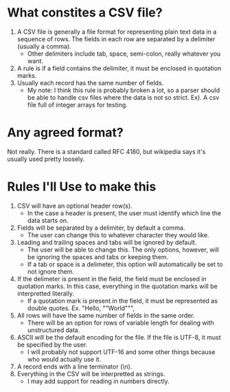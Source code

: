 # What constites a CSV file?
1. A CSV file is generally a file format for representing plain text data in a sequence of rows. The fields in each row are separated by a delimiter (usually a comma).
    - Other delimiters include tab, space, semi-colon, really whatever you want.
2. A rule is if a field contains the delimiter, it must be enclosed in quotation marks.
3. Usually each record has the same number of fields.
    - My note: I think this rule is probably broken a lot, so a parser should be able to handle csv files where the data is not so strict. Ex). A csv file full of integer arrays for testing.

# Any agreed format?
Not really. There is a standard called RFC 4180, but wikipedia says it's usually used pretty loosely.

# Rules I'll Use to make this
1. CSV will have an optional header row(s).
    - In the case a header is present, the user must identify which line the data starts on.
2. Fields will be separated by a delimiter, by default a comma.
    - The user can change this to whatever character they would like.
3. Leading and trailing spaces and tabs will be ignored by default.
    - The user will be able to change this. The only options, however, will be ignoring the spaces and tabs or keeping them.
    - If a tab or space is a delimeter, this option will automatically be set to not ignore them.
4. If the delimeter is present in the field, the field must be enclosed in quotation marks. In this case, everything in the quotation marks will be interpretted literally.
    - If a quotation mark is present in the field, it must be represented as double quotes. Ex. "Hello, ""World""",
5. All rows will have the same number of fields in the same order.
    - There will be an option for rows of variable length for dealing with unstructured data.
6. ASCII will be the default encoding for the file. If the file is UTF-8, it must be specified by the user.
    - I will probably not support UTF-16 and some other things because who would actually use it.
7. A record ends with a line terminator (\n).
8. Everything in the CSV will be interpretted as strings.
    - I may add support for reading in numbers directly.
